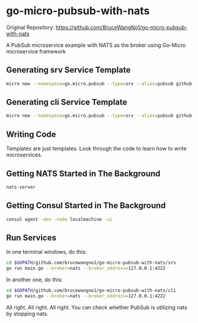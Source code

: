 # go-micro-pubsub-with-nats

Original Repository: https://github.com/BruceWangNo1/go-micro-pubsub-with-nats

A PubSub microservice example with NATS as the broker using Go-Micro microservice framework

## Generating srv Service Template

```bash
micro new --namespace=go.micro.pubsub --type=srv --alias=pubsub github.com/brucewangno1/go-micro-pubsub-with-nats/srv
```

## Generating cli Service Template

```bash
micro new --namespace=go.micro.pubsub --type=srv --alias=pubsub github.com/brucewangno1/go-micro-pubsub-with-nats/cli
```

## Writing Code

Templates are just templates. Look through the code to learn how to write microservices.

## Getting NATS Started in The Background

```bash
nats-server
```

## Getting Consul Started in The Background

```bash
consul agent -dev -node localmachine -ui
```

## Run Services

In one terminal windows, do this:

```bash
cd $GOPATH/github.com/brucewangno1/go-micro-pubsub-with-nats/srv
go run main.go --broker=nats --broker_address=127.0.0.1:4222
```

In another one, do this:

```bash
cd $GOPATH/github.com/brucewangno1/go-micro-pubsub-with-nats/cli
go run main.go --broker=nats --broker_address=127.0.0.1:4222
```

All right. All right. All right. You can check whether PubSub is utilizing nats by stopping nats.
